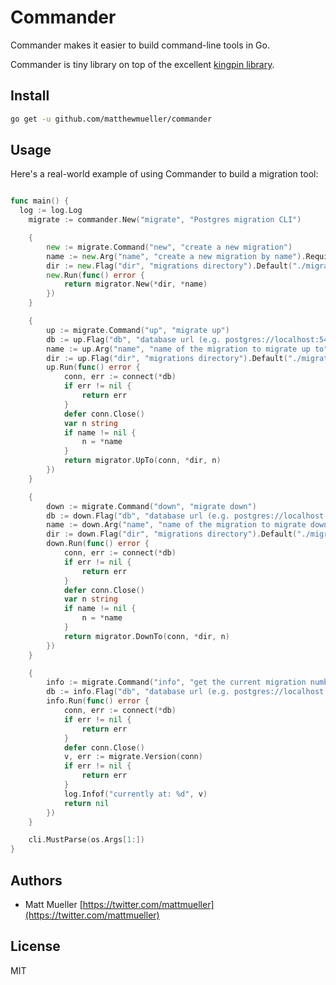 # Commander

Commander makes it easier to build command-line tools in Go.

Commander is tiny library on top of the excellent [kingpin library](https://github.com/alecthomas/kingpin).

## Install

```sh
go get -u github.com/matthewmueller/commander
```

## Usage

Here's a real-world example of using Commander to build a migration tool:

```go

func main() {
  log := log.Log
	migrate := commander.New("migrate", "Postgres migration CLI")

	{
		new := migrate.Command("new", "create a new migration")
		name := new.Arg("name", "create a new migration by name").Required().String()
		dir := new.Flag("dir", "migrations directory").Default("./migrations").String()
		new.Run(func() error {
			return migrator.New(*dir, *name)
		})
	}

	{
		up := migrate.Command("up", "migrate up")
		db := up.Flag("db", "database url (e.g. postgres://localhost:5432)").Required().String()
		name := up.Arg("name", "name of the migration to migrate up to").String()
		dir := up.Flag("dir", "migrations directory").Default("./migrations").String()
		up.Run(func() error {
			conn, err := connect(*db)
			if err != nil {
				return err
			}
			defer conn.Close()
			var n string
			if name != nil {
				n = *name
			}
			return migrator.UpTo(conn, *dir, n)
		})
	}

	{
		down := migrate.Command("down", "migrate down")
		db := down.Flag("db", "database url (e.g. postgres://localhost:5432)").Required().String()
		name := down.Arg("name", "name of the migration to migrate down to").String()
		dir := down.Flag("dir", "migrations directory").Default("./migrations").String()
		down.Run(func() error {
			conn, err := connect(*db)
			if err != nil {
				return err
			}
			defer conn.Close()
			var n string
			if name != nil {
				n = *name
			}
			return migrator.DownTo(conn, *dir, n)
		})
	}

	{
		info := migrate.Command("info", "get the current migration number")
		db := info.Flag("db", "database url (e.g. postgres://localhost:5432)").Required().String()
		info.Run(func() error {
			conn, err := connect(*db)
			if err != nil {
				return err
			}
			defer conn.Close()
			v, err := migrate.Version(conn)
			if err != nil {
				return err
			}
			log.Infof("currently at: %d", v)
			return nil
		})
	}

	cli.MustParse(os.Args[1:])
}
```

## Authors

- Matt Mueller [https://twitter.com/mattmueller](https://twitter.com/mattmueller)

## License

MIT
